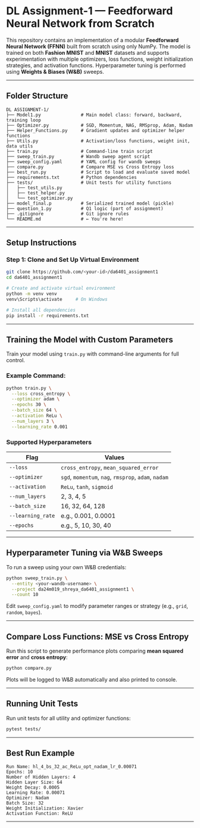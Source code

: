# DL Assignment-1 — Feedforward Neural Network from Scratch

This repository contains an implementation of a modular **Feedforward Neural Network (FFNN)** built from scratch using only NumPy. The model is trained on both **Fashion MNIST** and **MNIST** datasets and supports experimentation with multiple optimizers, loss functions, weight initialization strategies, and activation functions. Hyperparameter tuning is performed using **Weights & Biases (W&B)** sweeps.

---

## Folder Structure

```
DL ASSIGNMENT-1/
├── Model1.py               # Main model class: forward, backward, training loop
├── Optimizer.py            # SGD, Momentum, NAG, RMSprop, Adam, Nadam
├── Helper_Functions.py     # Gradient updates and optimizer helper functions
├── Utils.py                # Activation/loss functions, weight init, data utils
├── train.py                # Command-line train script
├── sweep_train.py          # Wandb sweep agent script
├── sweep_config.yaml       # YAML config for wandb sweeps
├── compare.py              # Compare MSE vs Cross Entropy loss
├── best_run.py             # Script to load and evaluate saved model
├── requirements.txt        # Python dependencies
├── tests/                  # Unit tests for utility functions
│   ├── test_utils.py
│   ├── test_helper.py
│   └── test_optimizer.py
├── model_final.p           # Serialized trained model (pickle)
├── question_1.py           # Q1 logic (part of assignment)
├── .gitignore              # Git ignore rules
└── README.md               # ← You're here!
```

---

## Setup Instructions

### Step 1: Clone and Set Up Virtual Environment

```bash
git clone https://github.com/<your-id>/da6401_assignment1
cd da6401_assignment1

# Create and activate virtual environment
python -m venv venv
venv\Scripts\activate     # On Windows

# Install all dependencies
pip install -r requirements.txt
```

---

## Training the Model with Custom Parameters

Train your model using `train.py` with command-line arguments for full control.

### Example Command:

```bash
python train.py \
  --loss cross_entropy \
  --optimizer adam \
  --epochs 30 \
  --batch_size 64 \
  --activation ReLu \
  --num_layers 3 \
  --learning_rate 0.001
```

### Supported Hyperparameters

| Flag             | Values                                                                 |
|------------------|------------------------------------------------------------------------|
| `--loss`         | `cross_entropy`, `mean_squared_error`                                  |
| `--optimizer`    | `sgd`, `momentum`, `nag`, `rmsprop`, `adam`, `nadam`                   |
| `--activation`   | `ReLu`, `tanh`, `sigmoid`                                               |
| `--num_layers`   | 2, 3, 4, 5                                                              |
| `--batch_size`   | 16, 32, 64, 128                                                         |
| `--learning_rate`| e.g., 0.001, 0.0001                                                     |
| `--epochs`       | e.g., 5, 10, 30, 40                                                     |

---

## Hyperparameter Tuning via W&B Sweeps

To run a sweep using your own W&B credentials:

```bash
python sweep_train.py \
  --entity <your-wandb-username> \
  --project da24m019_shreya_da6401_assignment1 \
  --count 10
```

Edit `sweep_config.yaml` to modify parameter ranges or strategy (e.g., `grid`, `random`, `bayes`).

---

## Compare Loss Functions: MSE vs Cross Entropy

Run this script to generate performance plots comparing **mean squared error** and **cross entropy**:

```bash
python compare.py
```

Plots will be logged to W&B automatically and also printed to console.

---

## Running Unit Tests

Run unit tests for all utility and optimizer functions:

```bash
pytest tests/
```

---

## Best Run Example

```text
Run Name: hl_4_bs_32_ac_ReLu_opt_nadam_lr_0.00071
Epochs: 10
Number of Hidden Layers: 4
Hidden Layer Size: 64
Weight Decay: 0.0005
Learning Rate: 0.00071
Optimizer: Nadam
Batch Size: 32
Weight Initialization: Xavier
Activation Function: ReLU
```
---

